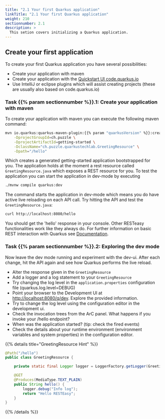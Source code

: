 ```yaml
---
title: "2.1 Your first Quarkus application"
linkTitle: "2.1 Your first Quarkus application"
weight: 210
sectionnumber: 2.1
description: >
  This setion covers initializing a Quarkus application.
---
```


## Create your first application

To create your first Quarkus application you have several possibilities:

* Create your application with maven
* Create your application with the [Quickstart UI code.quarkus.io](https://code.quarkus.io/)
* Use IntelliJ or eclipse plugins which will assist creating projects (these are usually also based on code.quarkus.io)


### Task {{% param sectionnumber %}}.1: Create your application with maven

To create your application with maven you can execute the following maven
command:

```bash
mvn io.quarkus:quarkus-maven-plugin:{{% param "quarkusVersion" %}}:create \
    -DprojectGroupId=ch.puzzle \
    -DprojectArtifactId=getting-started \
    -DclassName="ch.puzzle.quarkustechlab.GreetingResource" \
    -Dpath="/hello"
```

Which creates a generated getting-started application bootstrapped for you. The
application holds at the moment a rest resource called `GreetingResource.java`
which exposes a REST resource for you.
To test the application you can start the application in dev-mode by executing

```bash
./mvnw compile quarkus:dev
```

The command starts the application in dev-mode which means you do have active
live reloading on each API call. Try hitting the API and test the
`GreetingResource.java`:

```bash
curl http://localhost:8080/hello
```

You should get the 'hello' response in your console. Other RESTeasy functionalities work like they always do.
For further information on basic REST interaction with Quarkus see [Documentation](https://quarkus.io/guides/rest-json).


### Task {{% param sectionnumber %}}.2: Exploring the dev mode

Now leave the dev mode running and experiment with the dev-ui. After each change, hit the API again and see how Quarkus
performs the live reload.

* Alter the response given in the `GreetingResource`
* Add a logger and a log statement to your `GreetingResource`
* Try changing the log level in the `application.properties` configuration file (quarkus.log.level=DEBUG)
* Point your browser to the Development UI at [http://localhost:8080/q/dev](http://localhost:8080/q/dev). Explore the
provided information.
* Try to change the log level using the configuration editor in the development ui.
* Check the invocation trees from the ArC panel. What happens if you invoke your /hello endpoint?
* When was the application started? (tip: check the fired events)
* Check the details about your runtime environment (environment variables and system properties) in the configuration
editor.

{{% details title="GreetingResource Hint" %}}
```java
@Path("/hello")
public class GreetingResource {

    private static final Logger logger = LoggerFactory.getLogger(GreetingResource.class);

    @GET
    @Produces(MediaType.TEXT_PLAIN)
    public String hello() {
        logger.debug("Info log");
        return "Hello RESTEasy";
    }
}
```
{{% /details %}}
